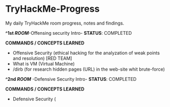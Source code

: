 # TryHackMe-Progress
My daily TryHackMe room progress, notes and findings. 

**^1st *ROOM***-Offensing security Intro- 
**STATUS**: COMPLETED

**COMMANDS / CONCEPTS LEARNED**
- Offensive Security (ethical hacking for the analyzation of weak points and resolution) [RED TEAM]
- What is VM (Virtual Machine)
- /dirb (for research hidden pages (URL) in the web-site whit brute-force)


**^2nd *ROOM*** -Defensive Security Intro-
**STATUS**: COMPLETED

**COMMANDS / CONCEPTS LEARNED**
- Defensive Security (

